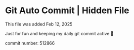 # Git Auto Commit | Hidden File

This file was added Feb 12, 2025

Just for fun and keeping my daily git commit active 🤪

commit number: 512866
